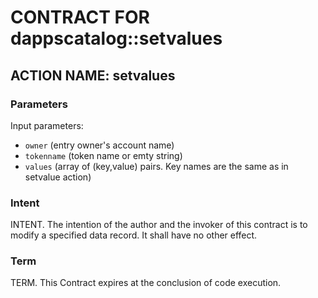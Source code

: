 # CONTRACT FOR dappscatalog::setvalues

## ACTION NAME: setvalues

### Parameters
Input parameters:

* `owner` (entry owner's account name)
* `tokenname` (token name or emty string)
* `values` (array of (key,value) pairs. Key names are the same as in setvalue action)


### Intent
INTENT. The intention of the author and the invoker of this contract is to modify a specified data record. It shall have no other effect.

### Term
TERM. This Contract expires at the conclusion of code execution.
